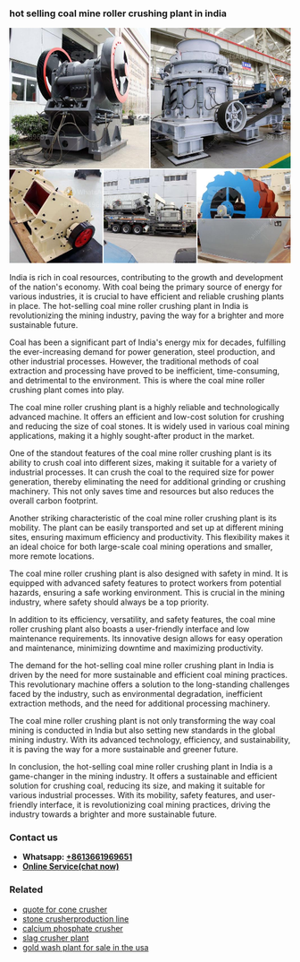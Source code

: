 <h3>hot selling coal mine roller crushing plant in india</h3><img src='1706766766.jpg' alt=''><p>India is rich in coal resources, contributing to the growth and development of the nation's economy. With coal being the primary source of energy for various industries, it is crucial to have efficient and reliable crushing plants in place. The hot-selling coal mine roller crushing plant in India is revolutionizing the mining industry, paving the way for a brighter and more sustainable future.</p><p>Coal has been a significant part of India's energy mix for decades, fulfilling the ever-increasing demand for power generation, steel production, and other industrial processes. However, the traditional methods of coal extraction and processing have proved to be inefficient, time-consuming, and detrimental to the environment. This is where the coal mine roller crushing plant comes into play.</p><p>The coal mine roller crushing plant is a highly reliable and technologically advanced machine. It offers an efficient and low-cost solution for crushing and reducing the size of coal stones. It is widely used in various coal mining applications, making it a highly sought-after product in the market.</p><p>One of the standout features of the coal mine roller crushing plant is its ability to crush coal into different sizes, making it suitable for a variety of industrial processes. It can crush the coal to the required size for power generation, thereby eliminating the need for additional grinding or crushing machinery. This not only saves time and resources but also reduces the overall carbon footprint.</p><p>Another striking characteristic of the coal mine roller crushing plant is its mobility. The plant can be easily transported and set up at different mining sites, ensuring maximum efficiency and productivity. This flexibility makes it an ideal choice for both large-scale coal mining operations and smaller, more remote locations.</p><p>The coal mine roller crushing plant is also designed with safety in mind. It is equipped with advanced safety features to protect workers from potential hazards, ensuring a safe working environment. This is crucial in the mining industry, where safety should always be a top priority.</p><p>In addition to its efficiency, versatility, and safety features, the coal mine roller crushing plant also boasts a user-friendly interface and low maintenance requirements. Its innovative design allows for easy operation and maintenance, minimizing downtime and maximizing productivity.</p><p>The demand for the hot-selling coal mine roller crushing plant in India is driven by the need for more sustainable and efficient coal mining practices. This revolutionary machine offers a solution to the long-standing challenges faced by the industry, such as environmental degradation, inefficient extraction methods, and the need for additional processing machinery.</p><p>The coal mine roller crushing plant is not only transforming the way coal mining is conducted in India but also setting new standards in the global mining industry. With its advanced technology, efficiency, and sustainability, it is paving the way for a more sustainable and greener future.</p><p>In conclusion, the hot-selling coal mine roller crushing plant in India is a game-changer in the mining industry. It offers a sustainable and efficient solution for crushing coal, reducing its size, and making it suitable for various industrial processes. With its mobility, safety features, and user-friendly interface, it is revolutionizing coal mining practices, driving the industry towards a brighter and more sustainable future.</p><h3>Contact us</h3><ul><li><strong>Whatsapp:&nbsp;<a href="https://wa.me/8613661969651">+8613661969651</a></strong></li><li><a href="https://swt.shibang-china.com/?git&amp;zhl&amp;hot selling coal mine roller crushing plant in india"><strong>Online Service(chat now)</strong></a></li></ul><h3>Related</h3><ul><li><a href='quote for cone crusher.md'>quote for cone crusher</a></li><li><a href='stone crusherproduction line.md'>stone crusherproduction line</a></li><li><a href='calcium phosphate crusher.md'>calcium phosphate crusher</a></li><li><a href='slag crusher plant.md'>slag crusher plant</a></li><li><a href='gold wash plant for sale in the usa.md'>gold wash plant for sale in the usa</a></li></ul>